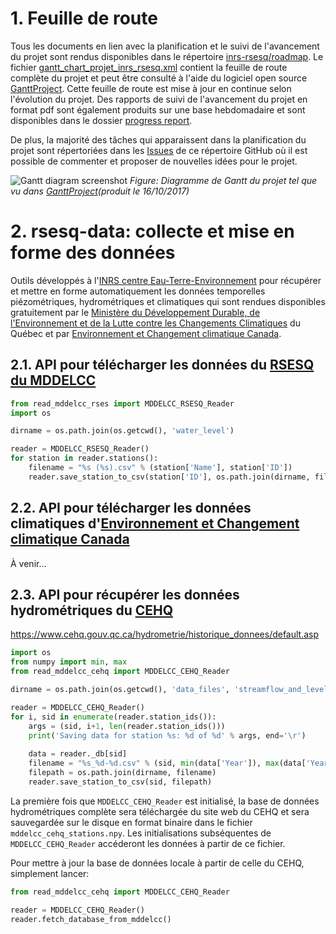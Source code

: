 # 1. Feuille de route

Tous les documents en lien avec la planification et le suivi de l'avancement du projet sont rendus disponibles dans le répertoire [inrs-rsesq/roadmap](https://github.com/jnsebgosselin/inrs-rsesq/tree/master/roadmap). Le fichier [gantt_chart_projet_inrs_rsesq.xml](https://github.com/jnsebgosselin/inrs-rsesq/blob/master/roadmap/gantt_chart_projet_inrs_rsesq.xml) contient la feuille de route complète du projet et peut être consulté à l'aide du logiciel open source [GanttProject](http://www.ganttproject.biz/). Cette feuille de route est mise à jour en continue selon l'évolution du projet. Des rapports de suivi de l'avancement du projet en format pdf sont également produits sur une base hebdomadaire et sont disponibles dans le dossier [progress report](https://github.com/jnsebgosselin/inrs-rsesq/tree/master/roadmap/progress%20reports).

De plus, la majorité des tâches qui apparaissent dans la planification du projet sont répertoriées dans les [Issues](https://github.com/jnsebgosselin/inrs-rsesq/issues) de ce répertoire GitHub où il est possible de commenter et proposer de nouvelles idées pour le projet.

![Gantt diagram screenshot](https://github.com/jnsebgosselin/inrs-rsesq/blob/master/roadmap/gantt_chart_scs.png)
_Figure: Diagramme de Gantt du projet tel que vu dans [GanttProject](http://www.ganttproject.biz/)(produit le 16/10/2017)_

# 2. rsesq-data: collecte et mise en forme des données

Outils développés à l'[INRS centre Eau-Terre-Environnement](http://www.ete.inrs.ca/) pour récupérer et mettre en forme automatiquement les données temporelles piézométriques, hydrométriques et climatiques qui sont rendues disponibles gratuitement par le [Ministère du Développement Durable, de l'Environnement et de la Lutte contre les Changements Climatiques](http://www.mddelcc.gouv.qc.ca/) du Québec et par [Environnement et Changement climatique Canada](https://www.ec.gc.ca/default.asp?lang=Fr).

## 2.1. API pour télécharger les données du [RSESQ du MDDELCC](http://www.mddelcc.gouv.qc.ca/eau/piezo/)

```python
from read_mddelcc_rses import MDDELCC_RSESQ_Reader
import os

dirname = os.path.join(os.getcwd(), 'water_level')

reader = MDDELCC_RSESQ_Reader()
for station in reader.stations():
    filename = "%s (%s).csv" % (station['Name'], station['ID'])
    reader.save_station_to_csv(station['ID'], os.path.join(dirname, filename))
```

## 2.2. API pour télécharger les données climatiques d'[Environnement et Changement climatique Canada](http://climate.weather.gc.ca/historical_data/search_historic_data_e.html)

À venir...

## 2.3. API pour récupérer les données hydrométriques du [CEHQ](https://www.cehq.gouv.qc.ca/)
https://www.cehq.gouv.qc.ca/hydrometrie/historique_donnees/default.asp

```python
import os
from numpy import min, max
from read_mddelcc_cehq import MDDELCC_CEHQ_Reader

dirname = os.path.join(os.getcwd(), 'data_files', 'streamflow_and_level')

reader = MDDELCC_CEHQ_Reader()
for i, sid in enumerate(reader.station_ids()):
    args = (sid, i+1, len(reader.station_ids()))
    print('Saving data for station %s: %d of %d' % args, end='\r')
    
    data = reader._db[sid]
    filename = "%s_%d-%d.csv" % (sid, min(data['Year']), max(data['Year']))
    filepath = os.path.join(dirname, filename)
    reader.save_station_to_csv(sid, filepath)
```

La première fois que `MDDELCC_CEHQ_Reader` est initialisé, la base de données hydrométriques complète sera téléchargée du site web du CEHQ et sera sauvegardée sur le disque en format binaire dans le fichier `mddelcc_cehq_stations.npy`. Les initialisations subséquentes de `MDDELCC_CEHQ_Reader` accéderont les données à partir de ce fichier.

Pour mettre à jour la base de données locale à partir de celle du CEHQ, simplement lancer:

```python
from read_mddelcc_cehq import MDDELCC_CEHQ_Reader

reader = MDDELCC_CEHQ_Reader()
reader.fetch_database_from_mddelcc()
```
